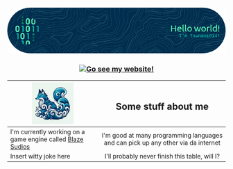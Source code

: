 ![A profile banner :)](github-header-image.png)

<h3 align="center">
  <a href="https://tsunami014.github.io/">
    <img src="https://badgen.net/static/-/Go%20see%20my%20website/?label=&icon=rss&scale=2" alt="Go see my website!" />
  </a>
</h3>

| <img src="TsunamiFox.png" style="width: 10vw" /> | <h2>Some stuff about me</h2> |
|---|:-:|
| I'm currently working on a game engine called [Blaze Sudios](https://github.com/Tsunami014/Blaze-Sudio) | I'm good at many programming languages and can pick up any other via da internet |
| Insert witty joke here | I'll probably never finish this table, will I? 

<!--
**Tsunami014/Tsunami014** is a ✨ _special_ ✨ repository because its `README.md` (this file) appears on your GitHub profile.

Here are some ideas to get you started:

- 🔭 I’m currently working on ...
- 🌱 I’m currently learning ...
- 👯 I’m looking to collaborate on ...
- 🤔 I’m looking for help with ...
- 💬 Ask me about ...
- 📫 How to reach me: ...
- 😄 Pronouns: ...
- ⚡ Fun fact: ...
-->
